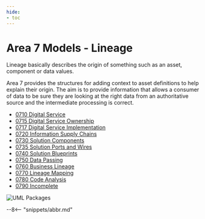 ```yaml
---
hide:
- toc
---
```


<!-- SPDX-License-Identifier: CC-BY-4.0 -->
<!-- Copyright Contributors to the ODPi Egeria project. -->

# Area 7 Models - Lineage

Lineage basically describes the origin of something such as an asset, component or data values.

Area 7 provides the structures for adding context to asset definitions to help explain their origin. The aim is to provide information that allows a consumer of data to be sure they are looking at the right data from an authoritative source and the intermediate processing is correct.


- [0710 Digital Service](/egeria-docs/types/7/0710-Digital-Service)
- [0715 Digital Service Ownership](/egeria-docs/types/7/0715-Digital-Service-Ownership)
- [0717 Digital Service Implementation](/egeria-docs/types/7/0717-Digital-Service-Implementation)
- [0720 Information Supply Chains](/egeria-docs/types/7/0720-Information-Supply-Chains)
- [0730 Solution Components](/egeria-docs/types/7/0730-Solution-Components)
- [0735 Solution Ports and Wires](/egeria-docs/types/7/0735-Solution-Ports-and-Wires)
- [0740 Solution Blueprints](/egeria-docs/types/7/0740-Solution-Blueprints)
- [0750 Data Passing](/egeria-docs/types/7/0750-Data-Passing)
- [0760 Business Lineage](/egeria-docs/types/7/0760-Business-Lineage)
- [0770 Lineage Mapping](/egeria-docs/types/7/0770-Lineage-Mapping)
- [0780 Code Analysis](/egeria-docs/types/7/0780-Code-Analysis)
- [0790 Incomplete](/egeria-docs/types/7/0790-Incomplete)

![UML Packages](area-7-lineage-overview.svg)

--8<-- "snippets/abbr.md"
